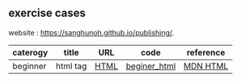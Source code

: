 ## exercise cases
website : https://sanghunoh.github.io/publishing/. 

|caterogy|title|URL | code|reference|
|--|--|--|--|--|
| beginner | html tag |[HTML](https://sanghunoh.github.io/publishing/cases/beginner_html_site_styled.html)| [beginer_html](./cases/beginner_html_site_styled.html)|[MDN HTML](https://developer.mozilla.org/en-US/docs/Web/HTML)|
